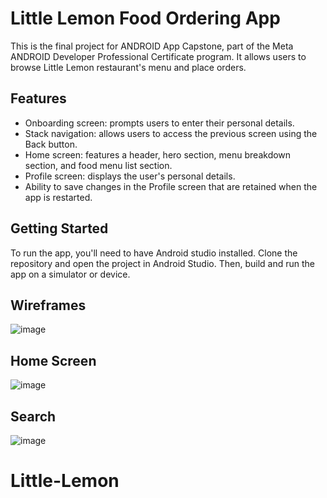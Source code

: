 # Little Lemon Food Ordering App
This is the final project for ANDROID App Capstone, part of the Meta ANDROID Developer Professional Certificate program. It allows users to browse Little Lemon restaurant's menu and place orders.

## Features
- Onboarding screen: prompts users to enter their personal details.
- Stack navigation: allows users to access the previous screen using the Back button.
- Home screen: features a header, hero section, menu breakdown section, and food menu list section.
- Profile screen: displays the user's personal details.
- Ability to save changes in the Profile screen that are retained when the app is restarted.

## Getting Started
To run the app, you'll need to have Android studio installed. Clone the repository and open the project in Android Studio. Then, build and run the app on a simulator or device.

## Wireframes
![image](https://github.com/user-attachments/assets/4d86da75-0bc7-4455-be85-27216fb2fc4f)

## Home Screen
![image](https://github.com/user-attachments/assets/4c6b960d-fe87-4228-bf3f-e21b4331d8c0)

## Search
![image](https://github.com/user-attachments/assets/ac6cee69-2faf-40c5-a525-ed8835eb49d2)




# Little-Lemon

